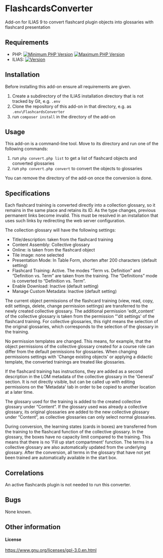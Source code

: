 # FlashcardsConverter

Add-on for ILIAS 9 to convert flashcard plugin objects into glossaries with flashcard presentation 

## Requirements

- PHP: [![Minimum PHP Version](https://img.shields.io/badge/Minimum_PHP-8.1.x-blue.svg)](https://php.net/) [![Maximum PHP Version](https://img.shields.io/badge/Maximum_PHP-8.2.x-blue.svg)](https://php.net/)
- ILIAS: [![Version](https://img.shields.io/badge/ILIAS-9.x-orange.svg)](https://ilias.de/)

## Installation

Before installing this add-on ensure all requirements are given.

1. Create a subdirectory of the ILIAS installation directory that is not tracked by Git, e.g. `.env`
2. Clone the repository of this add-on in that directory, e.g. as `.env\FlashcardsConverter`
3. run `composer install` in the directory of the add-on

## Usage

This add-on is a command-line tool. Move to its directory and run one of the following commands:

1. run `php convert.php list` to get a list of flashcard objects and converted glossaries
2. run `php convert.php convert` to convert the objects to glossaries

You can remove the directory of the add-on once the conversion is done. 

## Specifications

Each flashcard training is converted directly into a collection glossary, so it remains in the same place and retains its ID. As the type changes, previous permanent links become invalid. This must be resolved in an installation that uses such links by redirecting the web server configuration.

The collection glossary will have the following settings:
- Title/description: taken from the flashcard training
- Content Assembly: Collective glossary
- Online: is taken from the flashcard object
- Tile image: none selected
- Presentation Mode: In Table Form, shorten after 200 characters (default setting)
- Flashcard Training: Active. The modes “Term vs. Definition” and “Definition vs. Term” are taken from the training. The “Definitions” mode is converted to “Definition vs. Term”.
- Enable Download: Inactive (default setting)
- Manage Custom Metadata: Inactive (default setting)

The current object permissions of the flashcard training (view, read, copy, edit settings, delete, change permission settings) are transferred to the newly created collective glossary. The additional permission 'edit_content' of the collective glossary is taken from the permission “'dit settings' of the flashcard training. For collective glossaries, this right means the selection of the original glossaries, which corresponds to the selection of the glossary in the training.

No permission templates are changed. This means, for example, that the object permissions of the collective glossary created for a course role can differ from the default permissions for glossaries. When changing permissions settings with 'Change existing objects' or applying a didactic template, the converted trainings are treated like glossaries.

If the flashcard training has instructions, they are added as a second description in the LOM metadata of the collective glossary in the 'General' section. It is not directly visible, but can be called up with editing permissions on the 'Metadata' tab in order to be copied to another location at a later time.

The glossary used for the training is added to the created collective glossary under “Content”. If the glossary used was already a collective glossary, its original glossaries are added to the new collective glossary under “Content”, as collective glossaries can only select normal glossaries.

During conversion, the learning states (cards in boxes) are transferred from the training to the flashcard function of the collective glossary. In the glossary, the boxes have no capacity limit compared to the training. This means that there is no 'Fill up start compartment' function. The terms in a collective glossary are also automatically updated from the underlying glossary. After the conversion, all terms in the glossary that have not yet been trained are automatically available in the start box.

## Correlations

An active flashcards plugin is not needed to run this converter.

## Bugs

None known.

## Other information

#### License

https://www.gnu.org/licenses/gpl-3.0.en.html
